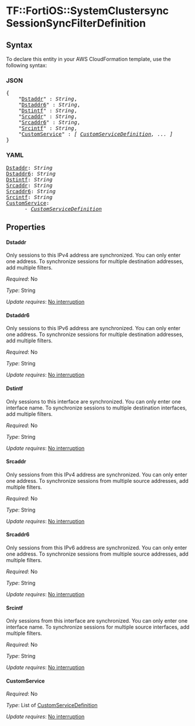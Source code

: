 # TF::FortiOS::SystemClustersync SessionSyncFilterDefinition

## Syntax

To declare this entity in your AWS CloudFormation template, use the following syntax:

### JSON

<pre>
{
    "<a href="#dstaddr" title="Dstaddr">Dstaddr</a>" : <i>String</i>,
    "<a href="#dstaddr6" title="Dstaddr6">Dstaddr6</a>" : <i>String</i>,
    "<a href="#dstintf" title="Dstintf">Dstintf</a>" : <i>String</i>,
    "<a href="#srcaddr" title="Srcaddr">Srcaddr</a>" : <i>String</i>,
    "<a href="#srcaddr6" title="Srcaddr6">Srcaddr6</a>" : <i>String</i>,
    "<a href="#srcintf" title="Srcintf">Srcintf</a>" : <i>String</i>,
    "<a href="#customservice" title="CustomService">CustomService</a>" : <i>[ <a href="customservicedefinition.md">CustomServiceDefinition</a>, ... ]</i>
}
</pre>

### YAML

<pre>
<a href="#dstaddr" title="Dstaddr">Dstaddr</a>: <i>String</i>
<a href="#dstaddr6" title="Dstaddr6">Dstaddr6</a>: <i>String</i>
<a href="#dstintf" title="Dstintf">Dstintf</a>: <i>String</i>
<a href="#srcaddr" title="Srcaddr">Srcaddr</a>: <i>String</i>
<a href="#srcaddr6" title="Srcaddr6">Srcaddr6</a>: <i>String</i>
<a href="#srcintf" title="Srcintf">Srcintf</a>: <i>String</i>
<a href="#customservice" title="CustomService">CustomService</a>: <i>
      - <a href="customservicedefinition.md">CustomServiceDefinition</a></i>
</pre>

## Properties

#### Dstaddr

Only sessions to this IPv4 address are synchronized. You can only enter one address. To synchronize sessions for multiple destination addresses, add multiple filters.

_Required_: No

_Type_: String

_Update requires_: [No interruption](https://docs.aws.amazon.com/AWSCloudFormation/latest/UserGuide/using-cfn-updating-stacks-update-behaviors.html#update-no-interrupt)

#### Dstaddr6

Only sessions to this IPv6 address are synchronized. You can only enter one address. To synchronize sessions for multiple destination addresses, add multiple filters.

_Required_: No

_Type_: String

_Update requires_: [No interruption](https://docs.aws.amazon.com/AWSCloudFormation/latest/UserGuide/using-cfn-updating-stacks-update-behaviors.html#update-no-interrupt)

#### Dstintf

Only sessions to this interface are synchronized. You can only enter one interface name. To synchronize sessions to multiple destination interfaces, add multiple filters.

_Required_: No

_Type_: String

_Update requires_: [No interruption](https://docs.aws.amazon.com/AWSCloudFormation/latest/UserGuide/using-cfn-updating-stacks-update-behaviors.html#update-no-interrupt)

#### Srcaddr

Only sessions from this IPv4 address are synchronized. You can only enter one address. To synchronize sessions from multiple source addresses, add multiple filters.

_Required_: No

_Type_: String

_Update requires_: [No interruption](https://docs.aws.amazon.com/AWSCloudFormation/latest/UserGuide/using-cfn-updating-stacks-update-behaviors.html#update-no-interrupt)

#### Srcaddr6

Only sessions from this IPv6 address are synchronized. You can only enter one address. To synchronize sessions from multiple source addresses, add multiple filters.

_Required_: No

_Type_: String

_Update requires_: [No interruption](https://docs.aws.amazon.com/AWSCloudFormation/latest/UserGuide/using-cfn-updating-stacks-update-behaviors.html#update-no-interrupt)

#### Srcintf

Only sessions from this interface are synchronized. You can only enter one interface name. To synchronize sessions for multiple source interfaces, add multiple filters.

_Required_: No

_Type_: String

_Update requires_: [No interruption](https://docs.aws.amazon.com/AWSCloudFormation/latest/UserGuide/using-cfn-updating-stacks-update-behaviors.html#update-no-interrupt)

#### CustomService

_Required_: No

_Type_: List of <a href="customservicedefinition.md">CustomServiceDefinition</a>

_Update requires_: [No interruption](https://docs.aws.amazon.com/AWSCloudFormation/latest/UserGuide/using-cfn-updating-stacks-update-behaviors.html#update-no-interrupt)

